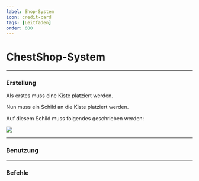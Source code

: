 ```yaml
---
label: Shop-System
icon: credit-card
tags: [Leitfaden]
order: 600
---
```


# ChestShop-System

---

### Erstellung

Als erstes muss eine Kiste platziert werden. 

Nun muss ein Schild an die Kiste platziert werden.

Auf diesem Schild muss folgendes geschrieben werden:

![](/static/images/guides/chestshop/chestshop-creation.png)

---

### Benutzung

---

### Befehle



